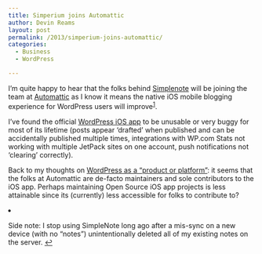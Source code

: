 ```yaml
---
title: Simperium joins Automattic
author: Devin Reams
layout: post
permalink: /2013/simperium-joins-automattic/
categories:
  - Business
  - WordPress

---
```

I&#8217;m quite happy to hear that the folks behind [Simplenote][1] will be joining the team at [Automattic][2] as I know it means the native iOS mobile blogging experience for WordPress users will improve<sup id="fnref-5492:1"><a href="#fn-5492:1" rel="footnote">1</a></sup>.

I&#8217;ve found the official [WordPress iOS app][3] to be unusable or very buggy for most of its lifetime (posts appear &#8216;drafted&#8217; when published and can be accidentally published multiple times, integrations with WP.com Stats not working with multiple JetPack sites on one account, push notifications not &#8216;clearing&#8217; correctly).

Back to my thoughts on [WordPress as a &#8220;product or platform&#8221;][4]: it seems that the folks at Automattic are de-facto maintainers and sole contributors to the iOS app. Perhaps maintaining Open Source iOS app projects is less attainable since its (currently) less accessible for folks to contribute to?

<li id="fn-5492:1">
  <p>
    Side note: I stop using SimpleNote long ago after a mis-sync on a new device (with no &#8220;notes&#8221;) unintentionally deleted all of my existing notes on the server.&#160;<a href="#fnref-5492:1" rev="footnote">&#8617;</a>
  </p></fn></footnotes>

 [1]: http://simplenote.com
 [2]: http://automattic.com
 [3]: http://ios.wordpress.org
 [4]: http://devin.reams.me/2013/is-wordpress-a-development-platform-or-a-product/